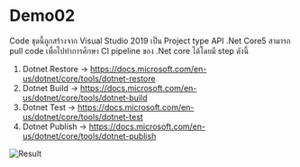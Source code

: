 # Demo02
Code ชุดนี้ถูกสร้างจาก Visual Studio 2019 เป็น Project type API .Net Core5 สามารถ pull code เพื่อไปทำการศึกษา CI pipeline ของ .Net core ได้โดยมี step ดังนี้
1. Dotnet Restore -> https://docs.microsoft.com/en-us/dotnet/core/tools/dotnet-restore
2. Dotnet Build -> https://docs.microsoft.com/en-us/dotnet/core/tools/dotnet-build
3. Dotnet Test -> https://docs.microsoft.com/en-us/dotnet/core/tools/dotnet-test
4. Dotnet Publish -> https://docs.microsoft.com/en-us/dotnet/core/tools/dotnet-publish

![Result](https://user-images.githubusercontent.com/82997996/162129083-46cfa4e7-b82f-4900-86fd-11b82648cd2a.JPG)

